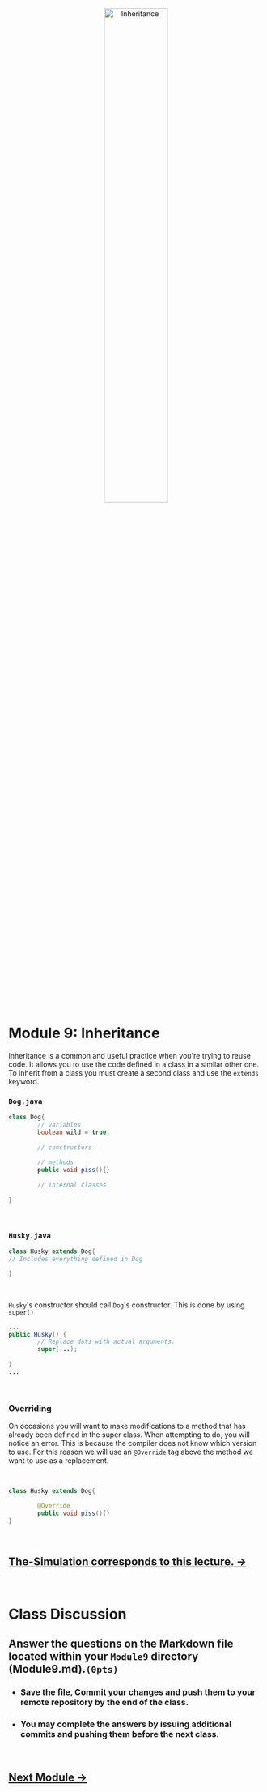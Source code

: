 <div style="text-align:center">
        <img    src="OOP-Concept-Inheritance.png" 
                title="Inheritance" 
                width="50%" 
                height="50%" />
</div>
<br>

# Module 9: Inheritance

Inheritance is a common and useful practice when you're trying to reuse code. It allows you to use the code defined in a class in a similar other one. To inherit from a class you must create a second class and use the `extends` keyword.

### `Dog.java`
```java
class Dog{
        // variables
        boolean wild = true;
        
        // constructors
        
        // methods
        public void piss(){}
        
        // internal classes
        
}
```

<br>

### `Husky.java`
```java
class Husky extends Dog{
// Includes everything defined in Dog

}
```
<br>

`Husky`'s constructor should call `Dog`'s constructor. This is done by using `super()`

```java
...
public Husky() {
        // Replace dots with actual arguments. 
        super(...);
		
}
...
```

<br>

### Overriding
On occasions you will want to make modifications to a method that has already been defined in the super class. When attempting to do, you will notice an error. This is because the compiler does not know which version to use. For this reason we will use an `@Override` tag above the method we want to use as a replacement.

<br>

```java
class Husky extends Dog{

        @Override
        public void piss(){} 
}
```



<br>

## [The-Simulation corresponds to this lecture. ->](/../../tree/main/Projects/The-Simulation/The-Simulation.md)

<br>


# Class Discussion
## Answer the questions on the Markdown file located within your `Module9` directory (Module9.md).`(0pts)`



<!-- This is a comment. It is not processed by the code -->
<!-- Welcome! These are your questions. -->
<!-- Answer using full sentences to receive all points. -->
<!-- 


What part of the instructions was incomplete or unclear?

 - Answer:

Type down any class notes below this sentence:




Lackluster responses may result in point deductions.
-->

* ### Save the file, Commit your changes and push them to your remote repository by the end of the class.
* ### You may complete the answers by issuing additional commits and pushing them before the next class.

<br>

## [Next Module ->](/../../tree/main/Modules/Module10/Module10.md)
